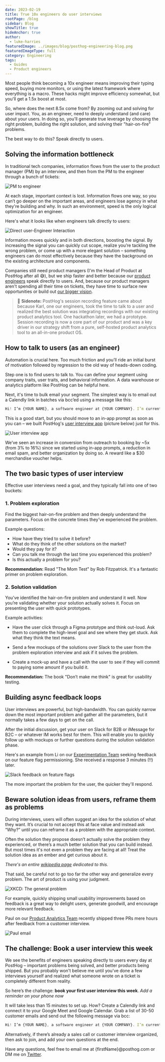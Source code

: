 ```yaml
---
date: 2023-02-19
title: True 10x engineers do user interviews
rootPage: /blog
sidebar: Blog
showTitle: true
hideAnchor: true
author:
  - luke-harries
featuredImage: ../images/blog/posthog-engineering-blog.png
featuredImageType: full
category: Engineering
tags:
  - Guides
  - Product engineers
---
```


Most people think becoming a 10x engineer means improving their typing speed, buying more monitors, or using the latest framework where everything is a macro. These hacks might improve efficiency somewhat, but you'll get a 1.5x boost at most.

So, where does the next 8.5x come from? By zooming out and solving for user impact. You, as an engineer, need to deeply understand (and care) about your users. In doing so, you'll generate true leverage by choosing the right problem, building the right solution, and solving their "hair-on-fire" problems. 

The best way to do this? Speak directly to users.

## Solving the information bottleneck

In traditional tech companies, information flows from the user to the product manager (PM) by an interview, and then from the PM to the engineer through a bunch of tickets:

![PM to engineer](../images/blog/10x-engineers-do-user-interviews/pm-to-engineer.png)

At each stage, important context is lost. Information flows one way, so you can’t go deeper on the important areas, and engineers lose agency in what they're building and why. In such an environment, speed is the only logical optimization for an engineer.

Here's what it looks like when engineers talk directly to users:

![Direct user-Engineer Interaction](../images/blog/10x-engineers-do-user-interviews/direct-interaction.png)

Information moves quickly and in both directions, boosting the signal. By increasing the signal you can quickly cut scope, realize you’re tackling the wrong problem, or come up with a more elegant solution – something engineers can do most effectively because they have the background on the existing architecture and components. 

Companies still need product managers (I'm the Head of Product at PostHog after all 😅), but we ship faster and better because our [product engineers](/blog/what-is-a-product-engineer) speak directly to users. And, because our product managers aren't spending all their time on tickets, they have time to surface new opportunities or build out [our bigger vision](/blog/helping-engineers-to-product).

> 💬 **Sidenote:** PostHog's session recording feature came about because Karl, one our engineers, took the time to talk to a user and realized the best solution was integrating recordings with our existing product analytics tool. One hackathon later, we had a prototype. Session recording is now a core part of our product and was a key driver in our strategy shift from a pure, self-hosted product analytics tool to an all-in-one product OS.

## How to talk to users (as an engineer)

Automation is crucial here. Too much friction and you’ll ride an initial burst of motivation followed by regression to the old way of heads-down coding.

Step one is to find users to talk to. You can define your segment using company traits, user traits, and behavioral information. A data warehouse or analytics platform like PostHog can be helpful here.

Next, it's time to bulk email your segment. The simplest way is to email out a Calendly link in batches via bcc’ed using a message like this:

```jsx
Hi! I’m {YOUR NAME}, a software engineer at {YOUR COMPANY}. I’m currently working on {FEATURE / PROBLEM} and would love your input on it. Free for a quick call at any of these times? {INSERT CALENDLY LINK} 
```

This is a good start, but you should move to an in-app prompt as soon as you can – we built PostHog's [user interview app](https://posthog.com/tutorials/feedback-interviews-site-apps#setting-up-the-user-interview-app) (picture below) just for this.  

![User interview app](../images/blog/10x-engineers-do-user-interviews/user-interview-app.png)

We’ve seen an increase in conversion from outreach to booking by ~5x (from 3% to 16%) since we started using in-app prompts, a reduction in email spam, and better organization by doing so. A reward like a $30 merchandise voucher helps.

## The two basic types of user interview

Effective user interviews need a goal, and they typically fall into one of two buckets: 

### 1. Problem exploration

Find the biggest hair-on-fire problem and then deeply understand the parameters. Focus on the concrete times they’ve experienced the problem.

Example questions:
- How have they tried to solve it before?
- What do they think of the other solutions on the market?
- Would they pay for it?
- Can you talk me through the last time you experienced this problem?
- Is this actually a problem for you?

**Recommendation:** Read "The Mom Test" by Rob Fitzpatrick. It's a fantastic primer on problem exploration.

### 2. Solution validation

You’ve identified the hair-on-fire problem and understand it well. Now you’re validating whether your solution actually solves it. Focus on presenting the user with quick prototypes.

Example activities:
 - Have the user click through a Figma prototype and think out-loud. Ask them to complete the high-level goal and see where they get stuck. Ask what they think the text means.

- Send a few mockups of the solutions over Slack to the user from the problem exploration interview and ask if it solves the problem.

- Create a mock-up and have a call with the user to see if they will commit to paying some amount if you build it.

**Recommendation:** The book "Don’t make me think" is great for usability testing.

## Building async feedback loops

User interviews are powerful, but high-bandwidth. You can quickly narrow down the most important problem and gather all the parameters, but it normally takes a few days to get on the call.

After the initial discussion, get your user on Slack for B2B or iMessage for B2C – or whatever IM works best for them. This will enable you to quickly follow up with mockups or further questions during the solution validation phase.

Here's an example from Li on our [Experimentation Team](/handbook/small-teams/experimentation) seeking feedback on our feature flag permissioning. She received a response 3 minutes (!!) later.

![Slack feedback on feature flags](../images/blog/10x-engineers-do-user-interviews/feature-flags-feedback.png)

The more important the problem for the user, the quicker they'll respond.

## Beware solution ideas from users, reframe them as problems

During interviews, users will often suggest an idea for the solution of what they want. It’s crucial to not accept this at face value and instead ask “Why?” until you can reframe it as a problem with the appropriate context. 

Often the solution they propose doesn’t actually solve the problem they experienced, or there’s a much better solution that you can build instead. But most times it's not even a problem they are facing at all! Treat the solution idea as an ember and get curious about it.

*There's an entire [wikipedia page](https://en.wikipedia.org/wiki/XY_problem) dedicated to this.*

That said, be careful not to go too far the other way and generalize every problem. The art of product is using your judgment.

![XKCD: The general problem](../images/blog/10x-engineers-do-user-interviews/the-general-problem.png)

For example, quickly shipping small usability improvements based on feedback is a great way to delight users, generate goodwill, and encourage more relevant feedback. 

Paul on our [Product Analytics Team](/handbook/small-teams/product-analytics) recently shipped three PRs mere hours after feedback from a customer interview.

![Paul email](../images/blog/10x-engineers-do-user-interviews/paul-email.png)

## The challenge: Book a user interview this week

We see the benefits of engineers speaking directly to users every day at PostHog – important problems being solved, and better products being shipped. But you probably won't believe me until you’ve done a few interviews yourself and realized what someone wrote on a ticket is completely different from reality.

So here’s the challenge: **book your first user interview this week**. *Add a reminder on your phone now*

It will take less than 15 minutes to set up. How? Create a Calendly link and connect it to your Google Meet and Google Calendar. Grab a list of 30-50 customer emails and send out the following message via bcc:

```jsx
Hi! I’m {YOUR NAME}, a software engineer at {YOUR COMPANY}. I’m currently working on {FEATURE / PROBLEM} and would love your input on it. Free for a quick call at any of these times? {INSERT CALENDLY LINK} 
```

Alternatively, if there’s already a sales call or customer interview organized, then ask to join, and add your own questions at the end.

Have any questions, feel free to email me at {firstName}@posthog.com or DM me on [Twitter](https://twitter.com/lukeharries_).